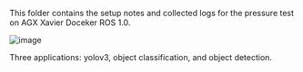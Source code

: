 This folder contains the setup notes and collected logs for the pressure test on AGX Xavier Doceker ROS 1.0.

![image](https://github.com/waggle-sensor/summer2020/blob/master/liu/Perf-Profiling-Docker-ROS_1/RT-pressure-test/ros-pressure-test.png)

Three applications: yolov3, object classification, and object detection. 
